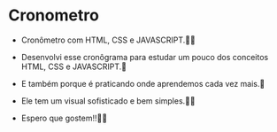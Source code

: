 # Cronometro
- Cronômetro com HTML, CSS e JAVASCRIPT.👨‍🏫
  
- Desenvolvi esse cronôgrama para estudar um pouco dos conceitos HTML, CSS e JAVASCRIPT.🧠

- E também porque é praticando onde aprendemos cada vez mais.👊

- Ele tem um visual sofisticado e bem simples.🤗🚀

- Espero que gostem!!🙏👊

